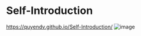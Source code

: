 # Self-Introduction
https://quyendv.github.io/Self-Introduction/
![image](https://user-images.githubusercontent.com/80147846/189546015-a8b1f98b-f558-493f-81a0-3f7ea313f79f.png)
